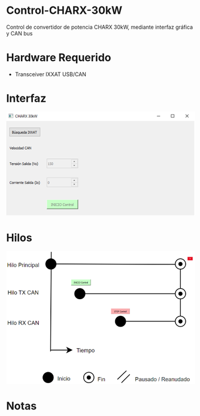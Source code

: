 # Control-CHARX-30kW
Control de convertidor de potencia CHARX 30kW, mediante interfaz gráfica y CAN bus

# Hardware Requerido
- Transceiver IXXAT USB/CAN

#  Interfaz
![alt text](
https://github.com/juagald1/Control-CHARX-30kW/blob/main/Inicio.png)

#  Hilos
![alt text](
https://github.com/juagald1/Control-CHARX-30kW/blob/main/Hilos_Aplicaci%C3%B3n.PNG)

#  Notas

